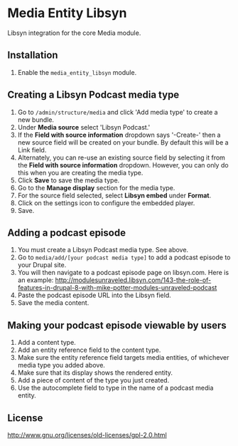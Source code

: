 # Media Entity Libsyn
Libsyn integration for the core Media module.

## Installation

1. Enable the `media_entity_libsyn` module.

## Creating a Libsyn Podcast media type

1. Go to `/admin/structure/media` and click 'Add media type' to create a new bundle.
2. Under **Media source** select 'Libsyn Podcast.'
3. If the **Field with source information** dropdown says '-Create-' then a new source field will be created on your bundle. By default this will be a Link field.
4. Alternately, you can re-use an existing source field by selecting it from the **Field with source information** dropdown. However, you can only do this when you are creating the media type.
5. Click **Save** to save the media type.
6. Go to the **Manage display** section for the media type.
7. For the source field selected, select **Libsyn embed** under **Format**.
8. Click on the settings icon to configure the embedded player.
9. Save.

## Adding a podcast episode

1. You must create a Libsyn Podcast media type. See above.
2. Go to `media/add/[your podcast media type]` to add a podcast episode to your Drupal site.
3. You will then navigate to a podcast episode page on libsyn.com. Here is an example: http://modulesunraveled.libsyn.com/143-the-role-of-features-in-drupal-8-with-mike-potter-modules-unraveled-podcast
4. Paste the podcast episode URL into the Libsyn field.
5. Save the media content.

## Making your podcast episode viewable by users

1. Add a content type.
2. Add an entity reference field to the content type.
3. Make sure the entity reference field targets media entities, of whichever media type you added above.
4. Make sure that its display shows the rendered entity.
5. Add a piece of content of the type you just created.
6. Use the autocomplete field to type in the name of a podcast media entity.

## License

http://www.gnu.org/licenses/old-licenses/gpl-2.0.html
